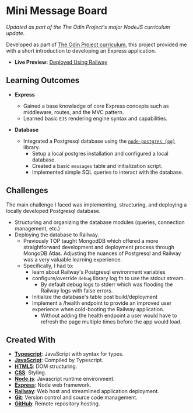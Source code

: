 # Mini Message Board

_Updated as part of the The Odin Project's major NodeJS curriculum update_.

Developed as part of [The Odin Project curriculum](https://www.theodinproject.com/lessons/nodejs-mini-message-board), this project provided me with a short introduction to developing an Express application.

- **Live Preview:** [Deployed Using Railway](https://mini-message-board-production-839b.up.railway.app/)

## Learning Outcomes

- **Express**

  - Gained a base knowledge of core Express concepts such as middleware, routes, and the MVC pattern.
  - Learned basic `EJS` rendering engine syntax and capabilities.

- **Database**
  - Integrated a Postgresql database using the [`node-postgres (pg)`](https://node-postgres.com/) library.
    - Setup a local postgres installation and configured a local database.
    - Created a basic `messages` table and initialization script.
    - Implemented simple SQL queries to interact with the database.

## Challenges

The main challenge I faced was implementing, structuring, and deploying a locally developed Postgresql database.

- Structuring and organizing the database modules (queries, connection management, etc.)
- Deploying the database to Railway.
  - Previously TOP taught MongodDB which offered a more straightforward development and deployment process through MongoDB Atlas. Adjusting the nuances of Postgresql and Railway was a very valuable learning experience.
  - Specifically, I had to:
    - learn about Railway's Postgresql environment variables
    - configure/override `debug` library log fn to use the stdout stream.
      - By default debug logs to stderr which was flooding the Railway logs with false errors.
    - Initialize the database's table post build/deployment
    - Implement a /health endpoint to provide an improved user experience
      when cold-booting the Railway application.
      - Without adding the health endpoint a user would have to refresh the page
        multiple times before the app would load.

## Created With

- [**Typescript**](https://www.typescriptlang.org/): JavaScript with syntax for types.
- [**JavaScript**](https://ecma-international.org/publications-and-standards/standards/): Compiled by Typescript.
- [**HTML5**](https://html.spec.whatwg.org/multipage/): DOM structuring.
- [**CSS**](https://www.w3.org/Style/CSS/Overview.en.html): Styling.
- [**Node.js**](https://nodejs.org/en): Javascript runtime environment.
- [**Express**](https://expressjs.com/): Node web framework.
- [**Railway**](https://railway.app/): Web host and streamlined application deployment.
- [**Git**](https://git-scm.com/): Version control and source code management.
- [**GitHub**](https://github.com/): Remote repository hosting.
